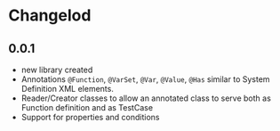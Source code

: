 # Changelod


## 0.0.1

* new library created
* Annotations `@Function`, `@VarSet`, `@Var`, `@Value`, `@Has` similar to System Definition XML elements.
* Reader/Creator classes to allow an annotated class to serve both as Function definition and as TestCase
* Support for properties and conditions
